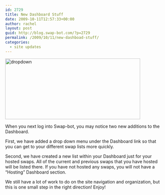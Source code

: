 ```yaml
---
id: 2729
title: New Dashboard Stuff
date: 2009-10-11T12:57:33+00:00
author: rachel
layout: post
guid: http://blog.swap-bot.com/?p=2729
permalink: /2009/10/11/new-dashboad-stuff/
categories:
  - site updates
---
```

  <img src="http://blog.swap-bot.com/wp-content/uploads/2009/10/dropdown.gif" alt="dropdown" title="dropdown" width="433" height="195" class="aligncenter size-full wp-image-2734" srcset="http://blog.swap-bot.com/wp-content/uploads/2009/10/dropdown-300x135.gif 300w, http://blog.swap-bot.com/wp-content/uploads/2009/10/dropdown.gif 433w" sizes="(max-width: 433px) 100vw, 433px" />

When you next log into Swap-bot, you may notice two new additions to the Dashboard.

First, we have added a drop down menu under the Dashboard link so that you can get to your different swap lists more quickly.

Second, we have created a new list within your Dashboard just for your hosted swaps. All of the current and previous swaps that you have hosted will be listed there. If you have not hosted any swaps, you will not have a &#8220;Hosting&#8221; Dashboard section. 

We still have a lot of work to do on the site navigation and organization, but this is one small step in the right direction! Enjoy!